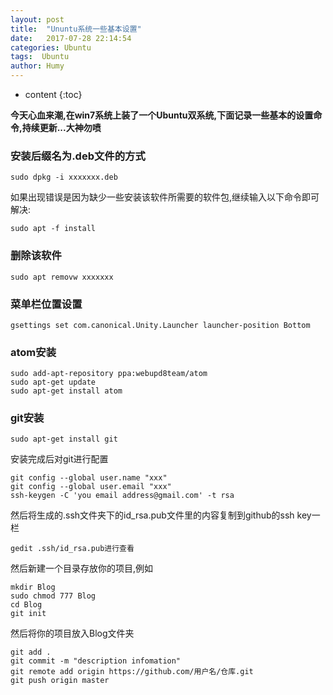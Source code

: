 ```yaml
---
layout: post
title:  "Ununtu系统一些基本设置"
date:   2017-07-28 22:14:54
categories: Ubuntu
tags:  Ubuntu
author: Humy
---
```

* content
{:toc}

**今天心血来潮,在win7系统上装了一个Ubuntu双系统,下面记录一些基本的设置命令,持续更新...大神勿喷**




### 安装后缀名为.deb文件的方式

```linux
sudo dpkg -i xxxxxxx.deb
```
如果出现错误是因为缺少一些安装该软件所需要的软件包,继续输入以下命令即可解决:

```linux
sudo apt -f install
```
### 删除该软件

```linux
sudo apt removw xxxxxxx
```
### 菜单栏位置设置

```linux
gsettings set com.canonical.Unity.Launcher launcher-position Bottom
```
### atom安装

```linux
sudo add-apt-repository ppa:webupd8team/atom  
sudo apt-get update  
sudo apt-get install atom  
```

### git安装

```linux
sudo apt-get install git
```

安装完成后对git进行配置

```linux
git config --global user.name "xxx"
git config --global user.email "xxx"
ssh-keygen -C 'you email address@gmail.com' -t rsa
```

然后将生成的.ssh文件夹下的id_rsa.pub文件里的内容复制到github的ssh key一栏

```linux
gedit .ssh/id_rsa.pub进行查看
```

然后新建一个目录存放你的项目,例如

```linux
mkdir Blog
sudo chmod 777 Blog
cd Blog
git init
```
然后将你的项目放入Blog文件夹

```linux
git add .
git commit -m "description infomation"
git remote add origin https://github.com/用户名/仓库.git
git push origin master
```
